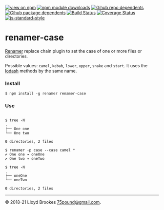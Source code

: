 [![view on npm](https://badgen.net/npm/v/renamer-case)](https://www.npmjs.org/package/renamer-case)
[![npm module downloads](https://badgen.net/npm/dt/renamer-case)](https://www.npmjs.org/package/renamer-case)
[![Gihub repo dependents](https://badgen.net/github/dependents-repo/75lb/renamer-case)](https://github.com/75lb/renamer-case/network/dependents?dependent_type=REPOSITORY)
[![Gihub package dependents](https://badgen.net/github/dependents-pkg/75lb/renamer-case)](https://github.com/75lb/renamer-case/network/dependents?dependent_type=PACKAGE)
[![Build Status](https://travis-ci.org/75lb/renamer-case.svg?branch=master)](https://travis-ci.org/75lb/renamer-case)
[![Coverage Status](https://coveralls.io/repos/github/75lb/renamer-case/badge.svg)](https://coveralls.io/github/75lb/renamer-case)
[![js-standard-style](https://img.shields.io/badge/code%20style-standard-brightgreen.svg)](https://github.com/feross/standard)

# renamer-case

[Renamer](https://github.com/75lb/renamer) replace chain plugin to set the case of one or more files or directories.

Possible values: `camel`, `kebab`, `lower`, `upper`, `snake` and `start`. It uses the [lodash](https://lodash.com/docs/4.17.10#camelCase) methods by the same name.

### Install

```
$ npm install -g renamer renamer-case
```

### Use

```

$ tree -N
.
├── One one
└── One two

0 directories, 2 files

$ renamer -p case --case camel *
✔︎ One one → oneOne
✔︎ One two → oneTwo

$ tree -N
.
├── oneOne
└── oneTwo

0 directories, 2 files
```

* * *

&copy; 2018-21 Lloyd Brookes <75pound@gmail.com>.

